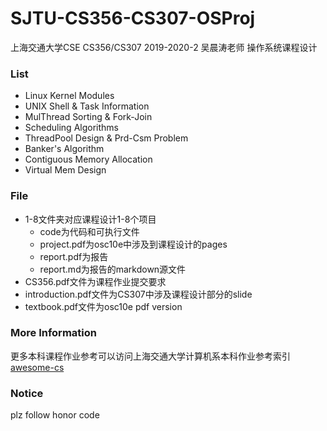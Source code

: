 # SJTU-CS356-CS307-OSProj
上海交通大学CSE CS356/CS307 2019-2020-2 吴晨涛老师 操作系统课程设计
### List
* Linux Kernel Modules
* UNIX Shell & Task Information
* MulThread Sorting & Fork-Join
* Scheduling Algorithms
* ThreadPool Design & Prd-Csm Problem
* Banker's Algorithm
* Contiguous Memory Allocation
* Virtual Mem Design

### File
* 1-8文件夹对应课程设计1-8个项目
  * code为代码和可执行文件
  * project.pdf为osc10e中涉及到课程设计的pages
  * report.pdf为报告
  * report.md为报告的markdown源文件
* CS356.pdf文件为课程作业提交要求
* introduction.pdf文件为CS307中涉及课程设计部分的slide
* textbook.pdf文件为osc10e pdf version

### More Information
更多本科课程作业参考可以访问上海交通大学计算机系本科作业参考索引[awesome-cs](https://github.com/SJTU-CSE/awesome-cs)

### Notice
plz follow honor code
